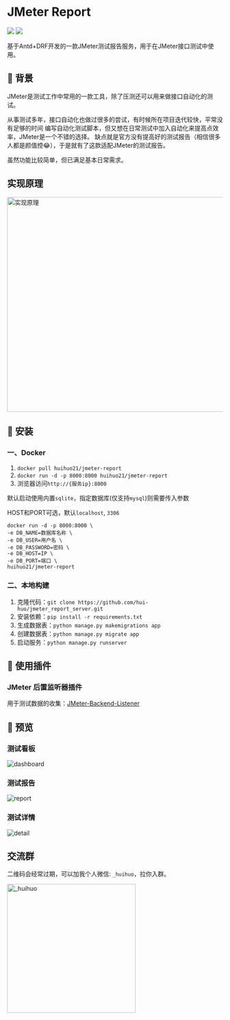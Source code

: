 # JMeter Report

![](https://img.shields.io/badge/JMeter-green)
[![](https://img.shields.io/github/last-commit/hui-huo/jmeter_report_server)](https://github.com/hui-huo/jmeter_report_server)

基于Antd+DRF开发的一款JMeter测试报告服务，用于在JMeter接口测试中使用。

## 🌴 背景

JMeter是测试工作中常用的一款工具，除了压测还可以用来做接口自动化的测试。

从事测试多年，接口自动化也做过很多的尝试，有时候所在项目迭代较快，平常没有足够的时间 编写自动化测试脚本，但又想在日常测试中加入自动化来提高点效率，JMeter是一个不错的选择。
缺点就是官方没有提高好的测试报告（相信很多人都是颜值控😂），于是就有了这款适配JMeter的测试报告。

虽然功能比较简单，但已满足基本日常需求。

## 实现原理

<img src="https://files.mdnice.com/user/25329/fbc0a1ff-4f0b-4915-915e-cd33104cd96a.png" alt="实现原理" width="800" height="500" />

## 📌 安装

### 一、Docker

1. `docker pull huihuo21/jmeter-report`
2. `docker run -d -p 8000:8000 huihuo21/jmeter-report`
3. 浏览器访问`http://{服务ip}:8000`

默认启动使用内置`sqlite`，指定数据库(仅支持`mysql`)则需要传入参数

HOST和PORT可选，默认`localhost`, `3306`

```
docker run -d -p 8000:8000 \
-e DB_NAME=数据库名称 \
-e DB_USER=用户名 \
-e DB_PASSWORD=密码 \
-e DB_HOST=IP \ 
-e DB_PORT=端口 \
huihuo21/jmeter-report
```

### 二、本地构建

1. 克隆代码：`git clone https://github.com/hui-huo/jmeter_report_server.git`
2. 安装依赖：`pip install -r requirements.txt `
3. 生成数据表：`python manage.py makemigrations app`
4. 创建数据表：`python manage.py migrate app`
5. 启动服务：`python manage.py runserver`

## 👏 使用插件

### JMeter 后置监听器插件

用于测试数据的收集：[JMeter-Backend-Listener](https://github.com/hui-huo/JMeter-Backend-Listener)

## 🔎 预览

### 测试看板

![dashboard](https://files.mdnice.com/user/25329/8517f563-7a42-4204-8b37-f6a6499a62f9.png)

### 测试报告

![report](https://files.mdnice.com/user/25329/eb71254c-a881-43d6-a67d-73da2d5a190d.png)

### 测试详情

![detail](https://files.mdnice.com/user/25329/8a2b5a71-4452-4fa0-8884-6c0530aaaa19.png)

## 交流群

二维码会经常过期，可以加我个人微信: `_huihuo`，拉你入群。

<img src="https://files.mdnice.com/user/25329/b940a9df-f86a-40f9-ba15-f79fba7585b6.png" alt="_huihuo" width="300" height="300" />




